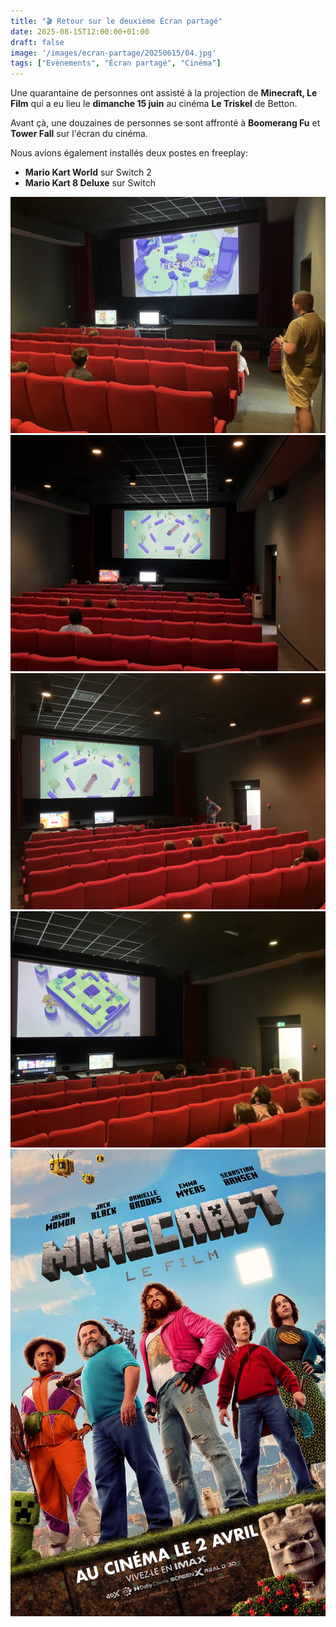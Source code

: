 ```yaml
---
title: "🎬 Retour sur le deuxième Écran partagé"
date: 2025-08-15T12:00:00+01:00
draft: false
image: '/images/ecran-partage/20250615/04.jpg'
tags: ["Evènements", "Écran partagé", "Cinéma"]
---
```


Une quarantaine de personnes ont assisté à la projection de **Minecraft, Le Film** qui a eu lieu le **dimanche 15 juin** au cinéma **Le Triskel** de Betton.

Avant çà, une douzaines de personnes se sont affronté à **Boomerang Fu** et **Tower Fall** sur l'écran du cinéma.

<!--more-->

Nous avions également installés deux postes en freeplay:
- **Mario Kart World** sur Switch 2
- **Mario Kart 8 Deluxe** sur Switch

![Boomerang Fu](/images/ecran-partage/20250615/01.jpg)
![Boomerang Fu](/images/ecran-partage/20250615/02.jpg)
![Boomerang Fu](/images/ecran-partage/20250615/03.jpg)
![Boomerang Fu](/images/ecran-partage/20250615/04.jpg)
![Minecraft](/images/ecran-partage/20250615/minecraft.jpg)
